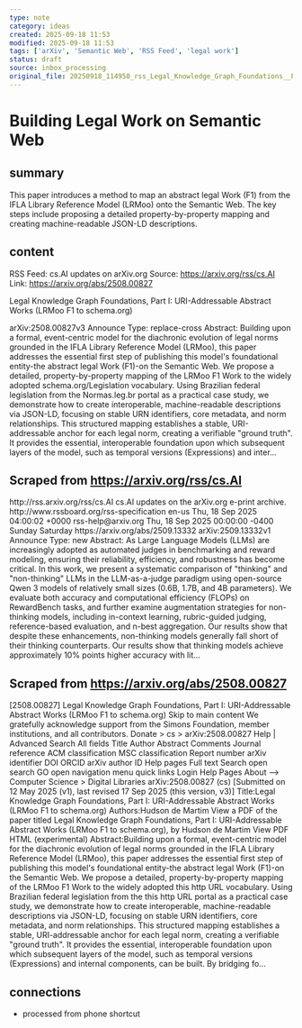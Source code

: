 ```yaml
---
type: note
category: ideas
created: 2025-09-18 11:53
modified: 2025-09-18 11:53
tags: ['arXiv', 'Semantic Web', 'RSS Feed', 'legal work']
status: draft
source: inbox_processing
original_file: 20250918_114950_rss_Legal_Knowledge_Graph_Foundations__Part_I__URI-Add.txt
---
```


# Building Legal Work on Semantic Web

## summary
This paper introduces a method to map an abstract legal Work (F1) from the IFLA Library Reference Model (LRMoo) onto the Semantic Web. The key steps include proposing a detailed property-by-property mapping and creating machine-readable JSON-LD descriptions.

## content
RSS Feed: cs.AI updates on arXiv.org
Source: https://arxiv.org/rss/cs.AI
Link: https://arxiv.org/abs/2508.00827

Legal Knowledge Graph Foundations, Part I: URI-Addressable Abstract Works (LRMoo F1 to schema.org)

arXiv:2508.00827v3 Announce Type: replace-cross Abstract: Building upon a formal, event-centric model for the diachronic evolution of legal norms grounded in the IFLA Library Reference Model (LRMoo), this paper addresses the essential first step of publishing this model's foundational entity-the abstract legal Work (F1)-on the Semantic Web. We propose a detailed, property-by-property mapping of the LRMoo F1 Work to the widely adopted schema.org/Legislation vocabulary. Using Brazilian federal legislation from the Normas.leg.br portal as a practical case study, we demonstrate how to create interoperable, machine-readable descriptions via JSON-LD, focusing on stable URN identifiers, core metadata, and norm relationships. This structured mapping establishes a stable, URI-addressable anchor for each legal norm, creating a verifiable "ground truth". It provides the essential, interoperable foundation upon which subsequent layers of the model, such as temporal versions (Expressions) and inter...

## Scraped from https://arxiv.org/rss/cs.AI
<?xml version='1.0' encoding='UTF-8'?>
<rss xmlns:arxiv="http://arxiv.org/schemas/atom" xmlns:dc="http://purl.org/dc/elements/1.1/" xmlns:atom="http://www.w3.org/2005/Atom" xmlns:content="http://purl.org/rss/1.0/modules/content/" version="2.0">
  <channel>
    <title>cs.AI updates on arXiv.org</title>
    <link>http://rss.arxiv.org/rss/cs.AI</link>
    <description>cs.AI updates on the arXiv.org e-print archive.</description>
    <atom:link href="http://rss.arxiv.org/rss/cs.AI" rel="self" type="application/rss+xml"/>
    <docs>http://www.rssboard.org/rss-specification</docs>
    <language>en-us</language>
    <lastBuildDate>Thu, 18 Sep 2025 04:00:02 +0000</lastBuildDate>
    <managingEditor>rss-help@arxiv.org</managingEditor>
    <pubDate>Thu, 18 Sep 2025 00:00:00 -0400</pubDate>
    <skipDays>
      <day>Sunday</day>
      <day>Saturday</day>
    </skipDays>
    <item>
      <title>Explicit Reasoning Makes Better Judges: A Systematic Study on Accuracy, Efficiency, and Robustness</title>
      <link>https://arxiv.org/abs/2509.13332</link>
      <description>arXiv:2509.13332v1 Announce Type: new 
Abstract: As Large Language Models (LLMs) are increasingly adopted as automated judges in benchmarking and reward modeling, ensuring their reliability, efficiency, and robustness has become critical. In this work, we present a systematic comparison of "thinking" and "non-thinking" LLMs in the LLM-as-a-judge paradigm using open-source Qwen 3 models of relatively small sizes (0.6B, 1.7B, and 4B parameters). We evaluate both accuracy and computational efficiency (FLOPs) on RewardBench tasks, and further examine augmentation strategies for non-thinking models, including in-context learning, rubric-guided judging, reference-based evaluation, and n-best aggregation. Our results show that despite these enhancements, non-thinking models generally fall short of their thinking counterparts. Our results show that thinking models achieve approximately 10% points higher accuracy with lit...


## Scraped from https://arxiv.org/abs/2508.00827
[2508.00827] Legal Knowledge Graph Foundations, Part I: URI-Addressable Abstract Works (LRMoo F1 to schema.org) Skip to main content We gratefully acknowledge support from the Simons Foundation, member institutions, and all contributors. Donate &gt; cs &gt; arXiv:2508.00827 Help | Advanced Search All fields Title Author Abstract Comments Journal reference ACM classification MSC classification Report number arXiv identifier DOI ORCID arXiv author ID Help pages Full text Search open search GO open navigation menu quick links Login Help Pages About --> Computer Science > Digital Libraries arXiv:2508.00827 (cs) [Submitted on 12 May 2025 (v1), last revised 17 Sep 2025 (this version, v3)] Title:Legal Knowledge Graph Foundations, Part I: URI-Addressable Abstract Works (LRMoo F1 to schema.org) Authors:Hudson de Martim View a PDF of the paper titled Legal Knowledge Graph Foundations, Part I: URI-Addressable Abstract Works (LRMoo F1 to schema.org), by Hudson de Martim View PDF HTML (experimental) Abstract:Building upon a formal, event-centric model for the diachronic evolution of legal norms grounded in the IFLA Library Reference Model (LRMoo), this paper addresses the essential first step of publishing this model&#39;s foundational entity-the abstract legal Work (F1)-on the Semantic Web. We propose a detailed, property-by-property mapping of the LRMoo F1 Work to the widely adopted this http URL vocabulary. Using Brazilian federal legislation from the this http URL portal as a practical case study, we demonstrate how to create interoperable, machine-readable descriptions via JSON-LD, focusing on stable URN identifiers, core metadata, and norm relationships. This structured mapping establishes a stable, URI-addressable anchor for each legal norm, creating a verifiable &#34;ground truth&#34;. It provides the essential, interoperable foundation upon which subsequent layers of the model, such as temporal versions (Expressions) and internal components, can be built. By bridging fo...


## connections
- processed from phone shortcut
